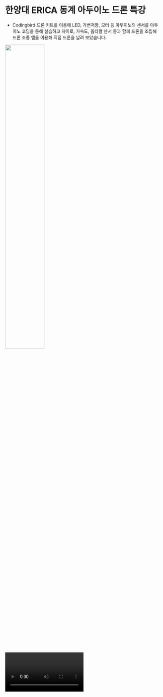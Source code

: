 # 한양대 ERICA 동계 아두이노 드론 특강
- Codingbird 드론 키트를 이용해 LED, 가변저항, 모터 등 아두이노의 센서를 아두이노 코딩을 통해 실습하고 자이로, 가속도, 옵티컬 센서 등과 함께 드론을 조립해 드론 조종 앱을 이용해 직접 드론을 날려 보았습니다.
<img src="https://user-images.githubusercontent.com/43648295/103729001-c1796280-5022-11eb-96a0-7e76695eb7fa.jpg" width="50%">
<video src="https://user-images.githubusercontent.com/43648295/103729159-1b7a2800-5023-11eb-9a1a-98e61cfb0cc6.mp4" width="50%">
